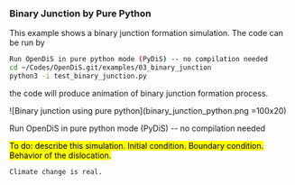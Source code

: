 ### Binary Junction by Pure Python

This example shows a binary junction formation simulation. The code can be run by

```bash
Run OpenDiS in pure python mode (PyDiS) -- no compilation needed
cd ~/Codes/OpenDiS.git/examples/03_binary_junction
python3 -i test_binary_junction.py
```

the code will produce animation of binary junction formation process.

![Binary junction using pure python](binary_junction_python.png =100x20)


Run OpenDiS in pure python mode (PyDiS) -- no compilation needed

<mark>To do: describe this simulation.  Initial condition.  Boundary condition.  Behavior of the dislocation.
</mark>



```{attention}
Climate change is real.
```
